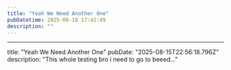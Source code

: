 ```yaml
---
title: "Yeah We Need Another One"
pubDatetime: 2025-08-18 17:42:49
description: ""
---
```

---
title: "Yeah We Need Another One"
pubDate: "2025-08-15T22:56:18.796Z"
description: "This whole testing bro i need to go to beeed..."

